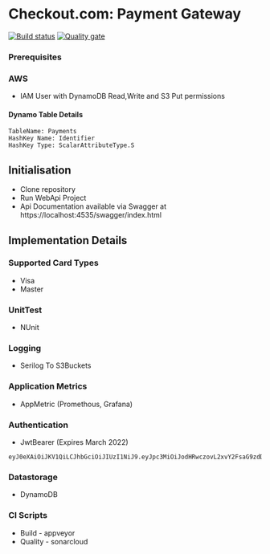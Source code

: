 # Checkout.com: Payment Gateway

[![Build status](https://ci.appveyor.com/api/projects/status/tb6wkrtxn850livm?svg=true)](https://ci.appveyor.com/project/dittu/copaymentgateway)
[![Quality gate](https://sonarcloud.io/api/project_badges/quality_gate?project=dittu_COPaymentGateWay)](https://sonarcloud.io/dashboard?id=dittu_COPaymentGateWay)

### Prerequisites

### AWS 
- IAM User with DynamoDB Read,Write and S3 Put permissions

#### Dynamo Table Details

``` 
TableName: Payments
HashKey Name: Identifier
HashKey Type: ScalarAttributeType.S
```

## Initialisation
- Clone repository
- Run WebApi Project
- Api Documentation available via Swagger at https://localhost:4535/swagger/index.html

## Implementation Details

### Supported Card Types
- Visa
- Master

### UnitTest
- NUnit

### Logging
- Serilog To S3Buckets

### Application Metrics
- AppMetric (Promethous, Grafana)

### Authentication
- JwtBearer (Expires March 2022)
```
eyJ0eXAiOiJKV1QiLCJhbGciOiJIUzI1NiJ9.eyJpc3MiOiJodHRwczovL2xvY2FsaG9zdDo1MDAxIiwiaWF0IjoxNjE0NTg2Mjk4LCJleHAiOjE2NDYxMjIyOTgsImF1ZCI6IlVzZXIiLCJzdWIiOiJqcm9ja2V0QGV4YW1wbGUuY29tIiwiR2l2ZW5OYW1lIjoiQWRpdHlhIiwiU3VybmFtZSI6IkFyaXNldHR5IiwiUm9sZSI6IkFkbWluIiwiTWVyY2hhbnRJZCI6IkhPaGxSZmRPcjUifQ.5vWk9u624SHgBo8IPWzlGgs3EEDEE1aXWVQzThgQsAw
```

### Datastorage
- DynamoDB

### CI Scripts
- Build  - appveyor
- Quality - sonarcloud
